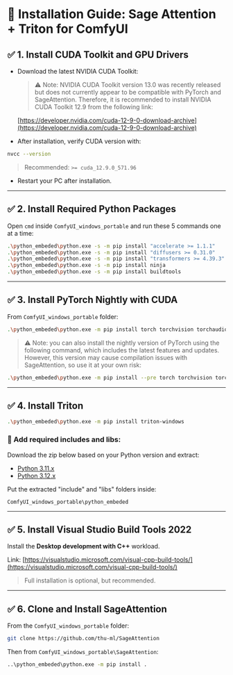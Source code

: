 # 🔧 Installation Guide: Sage Attention + Triton for ComfyUI

## ✅ 1. Install CUDA Toolkit and GPU Drivers

- Download the latest NVIDIA CUDA Toolkit:

  > ⚠️ Note: NVIDIA CUDA Toolkit version 13.0 was recently released but does not currently appear to be compatible with PyTorch and SageAttention. Therefore, it is recommended to install NVIDIA CUDA Toolkit 12.9 from the following link:

  [https://developer.nvidia.com/cuda-12-9-0-download-archive](https://developer.nvidia.com/cuda-12-9-0-download-archive)

- After installation, verify CUDA version with:

```bash
nvcc --version
```

> Recommended: `>= cuda_12.9.0_571.96`

- Restart your PC after installation.

---

## ✅ 2. Install Required Python Packages

Open `cmd` inside `ComfyUI_windows_portable` and run these 5 commands one at a time:

```bash
.\python_embeded\python.exe -s -m pip install "accelerate >= 1.1.1"
.\python_embeded\python.exe -s -m pip install "diffusers >= 0.31.0"
.\python_embeded\python.exe -s -m pip install "transformers >= 4.39.3"
.\python_embeded\python.exe -s -m pip install ninja
.\python_embeded\python.exe -s -m pip install buildtools
```

---

## ✅ 3. Install PyTorch Nightly with CUDA

From `ComfyUI_windows_portable` folder:

```bash
.\python_embeded\python.exe -m pip install torch torchvision torchaudio --extra-index-url https://download.pytorch.org/whl/cu129 --upgrade
```

> ⚠️ Note: you can also install the nightly version of PyTorch using the following command, which includes the latest features and updates. However, this version may cause compilation issues with SageAttention, so use it at your own risk:

```bash
.\python_embeded\python.exe -m pip install --pre torch torchvision torchaudio --index-url https://download.pytorch.org/whl/nightly/cu129 --upgrade
```

---

## ✅ 4. Install Triton

```bash
.\python_embeded\python.exe -m pip install triton-windows
```

### 🧩 Add required includes and libs:

Download the zip below based on your Python version and extract:

- [Python 3.11.x](https://github.com/woct0rdho/triton-windows/releases/download/v3.0.0-windows.post1/python_3.11.9_include_libs.zip)
- [Python 3.12.x](https://github.com/woct0rdho/triton-windows/releases/download/v3.0.0-windows.post1/python_3.12.7_include_libs.zip)

Put the extracted "include" and "libs" folders inside:

```
ComfyUI_windows_portable\python_embeded
```

---

## ✅ 5. Install Visual Studio Build Tools 2022

Install the **Desktop development with C++** workload.

Link: [https://visualstudio.microsoft.com/visual-cpp-build-tools/](https://visualstudio.microsoft.com/visual-cpp-build-tools/)

> Full installation is optional, but recommended.

---

## ✅ 6. Clone and Install SageAttention

From the `ComfyUI_windows_portable` folder:

```bash
git clone https://github.com/thu-ml/SageAttention
```

Then from `ComfyUI_windows_portable\SageAttention`:

```bash
..\python_embeded\python.exe -m pip install .
```
